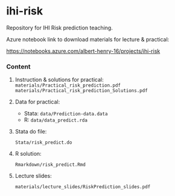 # ihi-risk

Repository for IHI Risk prediction teaching.

Azure notebook link to download materials for lecture & practical:

https://notebooks.azure.com/albert-henry-16/projects/ihi-risk


### Content
1.	Instruction & solutions for practical:
    `materials/Practical_risk_prediction.pdf`
    `materials/Practical_risk_prediction_Solutions.pdf`
2.	Data for practical:

    *	Stata: `data/Prediction-data.data`
    *	R: `data/data_predict.rda`
3.	Stata do file:

    `Stata/risk_predict.do`

4.	R solution:

    `Rmarkdown/risk_predict.Rmd`
5.	Lecture slides:

    `materials/lecture_slides/RiskPrediction_slides.pdf`
